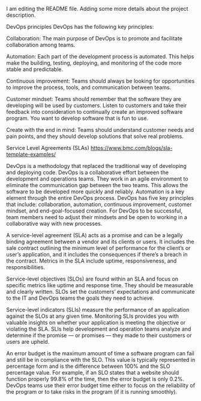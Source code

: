 I am editing the README file. Adding some more details about the project description.

DevOps principles
DevOps has the following key principles:

Collaboration: The main purpose of DevOps is to promote and facilitate collaboration among teams.

Automation: Each part of the development process is automated. This helps make the building, testing, deploying, and monitoring of the code more stable and predictable.

Continuous improvement: Teams should always be looking for opportunities to improve the process, tools, and communication between teams.

Customer mindset: Teams should remember that the software they are developing will be used by customers. Listen to customers and take their feedback into consideration to continually create an improved software program. You want to develop software that is fun to use.

Create with the end in mind: Teams should understand customer needs and pain points, and they should develop solutions that solve real problems.



Service Level Agreements (SLAs)
https://www.bmc.com/blogs/sla-template-examples/



DevOps is a methodology that replaced the traditional way of developing and deploying code. DevOps is a collaborative effort between the development and operations teams. They work in an agile environment to eliminate the communication gap between the two teams. This allows the software to be developed more quickly and reliably. Automation is a key element through the entire DevOps process. DevOps has five key principles that include: collaboration, automation, continuous improvement, customer mindset, and end-goal-focused creation. For DevOps to be successful, team members need to adjust their mindsets and be open to working in a collaborative way with new processes.

A service-level agreement (SLA) acts as a promise and can be a legally binding agreement between a vendor and its clients or users. It includes the sale contract outlining the minimum level of performance for the client’s or user’s application, and it includes the consequences if there’s a breach in the contract. Metrics in the SLA include uptime, responsiveness, and responsibilities. 

Service-level objectives (SLOs) are found within an SLA and focus on specific metrics like uptime and response time. They should be measurable and clearly written. SLOs set the customers’ expectations and communicate to the IT and DevOps teams the goals they need to achieve. 

Service-level indicators (SLIs) measure the performance of an application against the SLOs at any given time. Monitoring SLIs provides you with valuable insights on whether your application is meeting the objective or violating the SLA. SLIs help development and operation teams analyze and determine if the promise — or promises — they made to their customers or users are upheld.

An error budget is the maximum amount of time a software program can fail and still be in compliance with the SLO. This value is typically represented in percentage form and is the difference between 100% and the SLO percentage value. For example, if an SLO states that a website should function properly 99.8% of the time, then the error budget is only 0.2%. DevOps teams use their error budget time either to focus on the reliability of the program or to take risks in the program (if it is running smoothly).
